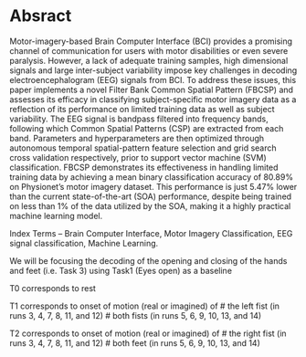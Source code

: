 # Absract

Motor-imagery-based Brain Computer Interface (BCI) provides a promising channel of communication for users with motor disabilities or even severe paralysis. However, a lack of adequate training samples, high dimensional signals and large inter-subject variability impose key challenges in decoding electroencephalogram (EEG) signals from BCI. To address these issues, this paper implements a novel Filter Bank Common Spatial Pattern (FBCSP) and assesses its efficacy in classifying subject-specific motor imagery data as a reflection of its performance on limited training data as well as subject variability. The EEG signal is bandpass filtered into frequency bands, following which Common Spatial Patterns (CSP) are extracted from each band. Parameters and hyperparameters are then optimized through autonomous temporal spatial-pattern feature selection and grid search cross validation respectively, prior to support vector machine (SVM) classification. FBCSP demonstrates its effectiveness in handling limited training data by achieving a mean binary classification accuracy of 80.89% on Physionet’s motor imagery dataset. This performance is just 5.47% lower than the current state-of-the-art (SOA) performance, despite being trained on less than 1% of the data utilized by the SOA, making it a highly practical machine learning model. 

Index Terms – Brain Computer Interface, Motor Imagery Classification, EEG signal classification, Machine Learning.

We will be focusing the decoding of the opening and closing of the hands and feet (i.e. Task 3) using Task1 (Eyes open) as a baseline


T0 corresponds to rest

T1 corresponds to onset of motion (real or imagined) of
    # the left fist (in runs 3, 4, 7, 8, 11, and 12)
    # both fists (in runs 5, 6, 9, 10, 13, and 14)
    
T2 corresponds to onset of motion (real or imagined) of
    # the right fist (in runs 3, 4, 7, 8, 11, and 12)
    # both feet (in runs 5, 6, 9, 10, 13, and 14)